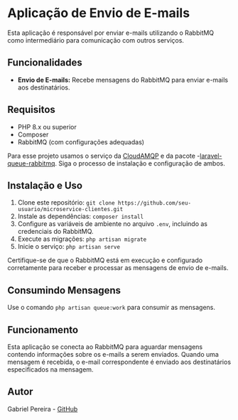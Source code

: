 # Aplicação de Envio de E-mails

Esta aplicação é responsável por enviar e-mails utilizando o RabbitMQ como intermediário para comunicação com outros serviços.

## Funcionalidades

- **Envio de E-mails:** Recebe mensagens do RabbitMQ para enviar e-mails aos destinatários.

## Requisitos

- PHP 8.x ou superior
- Composer
- RabbitMQ (com configurações adequadas)

Para esse projeto usamos o serviço da [CloudAMQP](https://www.cloudamqp.com/) e da pacote -[laravel-queue-rabbitmq](https://github.com/vyuldashev/laravel-queue-rabbitmq). Siga o processo de instalação e configuração de ambos.

## Instalação e Uso

1. Clone este repositório: `git clone https://github.com/seu-usuario/microservice-clientes.git`
2. Instale as dependências: `composer install`
3. Configure as variáveis de ambiente no arquivo `.env`, incluindo as credenciais do RabbitMQ.
4. Execute as migrações: `php artisan migrate`
5. Inicie o serviço: `php artisan serve`

Certifique-se de que o RabbitMQ está em execução e configurado corretamente para receber e processar as mensagens de envio de e-mails.

## Consumindo Mensagens

Use o comando `php artisan queue:work` para consumir as mensagens.

## Funcionamento

Esta aplicação se conecta ao RabbitMQ para aguardar mensagens contendo informações sobre os e-mails a serem enviados. Quando uma mensagem é recebida, o e-mail correspondente é enviado aos destinatários especificados na mensagem.

## Autor

Gabriel Pereira - [GitHub](https://github.com/gabrielfpereira)
